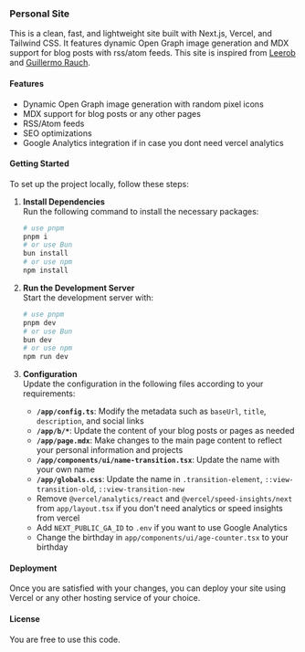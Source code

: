 ### Personal Site

This is a clean, fast, and lightweight site built with Next.js, Vercel, and Tailwind CSS. It features dynamic Open Graph image generation and MDX support for blog posts with rss/atom feeds. This site is inspired from [Leerob](https://leerob.com/) and [Guillermo Rauch](https://rauchg.com//).

#### Features
- Dynamic Open Graph image generation with random pixel icons
- MDX support for blog posts or any other pages
- RSS/Atom feeds
- SEO optimizations
- Google Analytics integration if in case you dont need vercel analytics

#### Getting Started

To set up the project locally, follow these steps:

1. **Install Dependencies**  
   Run the following command to install the necessary packages:
   ```bash
   # use pnpm
   pnpm i
   # or use Bun
   bun install
   # or use npm
   npm install
   ```

2. **Run the Development Server**  
   Start the development server with:
   ```bash
   # use pnpm
   pnpm dev
   # or use Bun
   bun dev
   # or use npm
   npm run dev
   ```

3. **Configuration**  
   Update the configuration in the following files according to your requirements:

   - **`/app/config.ts`**: Modify the metadata such as `baseUrl`, `title`, `description`, and social links
   - **`/app/b/*`**: Update the content of your blog posts or pages as needed
   - **`/app/page.mdx`**: Make changes to the main page content to reflect your personal information and projects
   - **`/app/components/ui/name-transition.tsx`**: Update the name with your own name
   - **`/app/globals.css`**: Update the name in `.transition-element`, `::view-transition-old`, `::view-transition-new`
   - Remove `@vercel/analytics/react` and `@vercel/speed-insights/next` from `app/layout.tsx` if you don't need analytics or speed insights from vercel
   - Add `NEXT_PUBLIC_GA_ID` to `.env`  if you want to use Google Analytics
   - Change the birthday in `app/components/ui/age-counter.tsx` to your birthday

#### Deployment

Once you are satisfied with your changes, you can deploy your site using Vercel or any other hosting service of your choice.

#### License

You are free to use this code.
